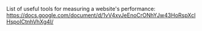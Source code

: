 List of useful tools for measuring a website's performance:
https://docs.google.com/document/d/1vV4xvJeEnoCrONhYJw43HoRspXclHspoICtnhVhXg4I/
